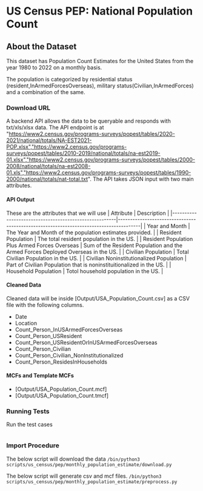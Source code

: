# US Census PEP: National Population Count

## About the Dataset
This dataset has Population Count Estimates for the United States from the year 1980 to 2022 on a monthly basis.

The population is categorized by residential status (resident,InArmedForcesOverseas), military status(Civilian,InArmedForces) and a combination of the same. 

### Download URL
A backend API allows the data to be queryable and responds with txt/xls/xlsx data. The API endpoint is at "https://www2.census.gov/programs-surveys/popest/tables/2020-2021/national/totals/NA-EST2021-POP.xlsx","https://www2.census.gov/programs-surveys/popest/tables/2010-2019/national/totals/na-est2019-01.xlsx","https://www2.census.gov/programs-surveys/popest/tables/2000-2008/national/totals/na-est2008-01.xls","https://www2.census.gov/programs-surveys/popest/tables/1990-2000/national/totals/nat-total.txt". The API takes JSON input with two main attributes.

#### API Output
These are the attributes that we will use
| Attribute      					| Description                                                 				|
|-------------------------------------------------------|---------------------------------------------------------------------------------------|
| Year and Month   					| The Year and Month of the population estimates provided. 				|
| Resident Population   				| The total resident population in the US. 						|
| Resident Population Plus Armed Forces Overseas   	| Sum of the Resident Population and the Armed Forces Deployed Overseas in the US.  	|
| Civilian Population   				| Total Civilian Population in the US. 							|
| Civilian Noninstitutionalized Population   		| Part of Civilian Population that is noninstituitionalized in the US.  		|
| Household Population   				| Totol household population in the US. 						|


#### Cleaned Data
Cleaned data will be inside [Output/USA_Population_Count.csv] as a CSV file with the following columns.

- Date
- Location
- Count_Person_InUSArmedForcesOverseas
- Count_Person_USResident
- Count_Person_USResidentOrInUSArmedForcesOverseas
- Count_Person_Civilian
- Count_Person_Civilian_NonInstitutionalized
- Count_Person_ResidesInHouseholds


#### MCFs and Template MCFs
- [Output/USA_Population_Count.mcf]
- [Output/USA_Population_Count.tmcf]

### Running Tests

Run the test cases

```/bin/python3 scripts/us_census/pep/monthly_population_estimate/preprocess_test.py
```



### Import Procedure

The below script will download the data
`/bin/python3 scripts/us_census/pep/monthly_population_estimate/download.py`

The below script will generate csv and mcf files.
`/bin/python3 scripts/us_census/pep/monthly_population_estimate/preprocess.py`
